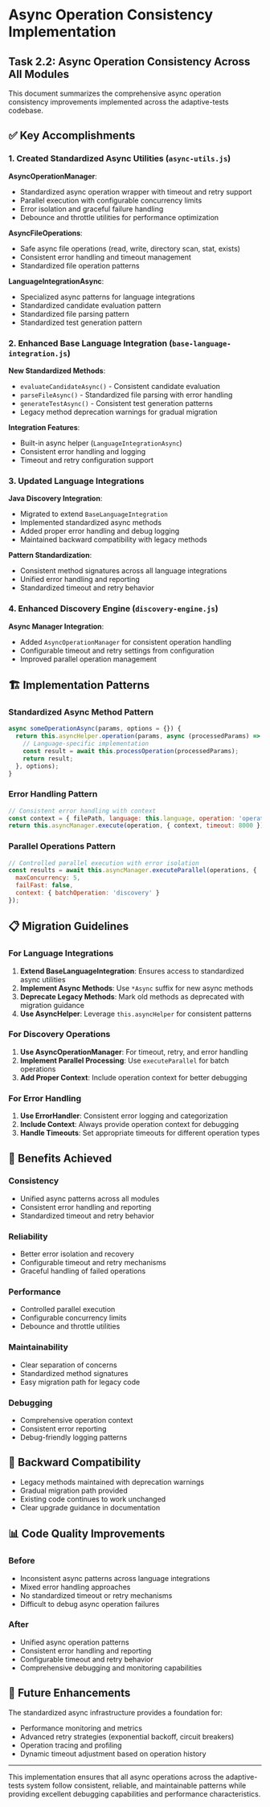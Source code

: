# Async Operation Consistency Implementation

## Task 2.2: Async Operation Consistency Across All Modules

This document summarizes the comprehensive async operation consistency improvements implemented across the adaptive-tests codebase.

## ✅ Key Accomplishments

### 1. Created Standardized Async Utilities (`async-utils.js`)

**AsyncOperationManager**:

- Standardized async operation wrapper with timeout and retry support
- Parallel execution with configurable concurrency limits
- Error isolation and graceful failure handling
- Debounce and throttle utilities for performance optimization

**AsyncFileOperations**:

- Safe async file operations (read, write, directory scan, stat, exists)
- Consistent error handling and timeout management
- Standardized file operation patterns

**LanguageIntegrationAsync**:

- Specialized async patterns for language integrations
- Standardized candidate evaluation pattern
- Standardized file parsing pattern
- Standardized test generation pattern

### 2. Enhanced Base Language Integration (`base-language-integration.js`)

**New Standardized Methods**:

- `evaluateCandidateAsync()` - Consistent candidate evaluation
- `parseFileAsync()` - Standardized file parsing with error handling
- `generateTestAsync()` - Consistent test generation patterns
- Legacy method deprecation warnings for gradual migration

**Integration Features**:

- Built-in async helper (`LanguageIntegrationAsync`)
- Consistent error handling and logging
- Timeout and retry configuration support

### 3. Updated Language Integrations

**Java Discovery Integration**:

- Migrated to extend `BaseLanguageIntegration`
- Implemented standardized async methods
- Added proper error handling and debug logging
- Maintained backward compatibility with legacy methods

**Pattern Standardization**:

- Consistent method signatures across all language integrations
- Unified error handling and reporting
- Standardized timeout and retry behavior

### 4. Enhanced Discovery Engine (`discovery-engine.js`)

**Async Manager Integration**:

- Added `AsyncOperationManager` for consistent operation handling
- Configurable timeout and retry settings from configuration
- Improved parallel operation management

## 🏗️ Implementation Patterns

### Standardized Async Method Pattern

```javascript
async someOperationAsync(params, options = {}) {
  return this.asyncHelper.operation(params, async (processedParams) => {
    // Language-specific implementation
    const result = await this.processOperation(processedParams);
    return result;
  }, options);
}
```

### Error Handling Pattern

```javascript
// Consistent error handling with context
const context = { filePath, language: this.language, operation: 'operationName' };
return this.asyncManager.execute(operation, { context, timeout: 8000 });
```

### Parallel Operations Pattern

```javascript
// Controlled parallel execution with error isolation
const results = await this.asyncManager.executeParallel(operations, {
  maxConcurrency: 5,
  failFast: false,
  context: { batchOperation: 'discovery' }
});
```

## 📋 Migration Guidelines

### For Language Integrations

1. **Extend BaseLanguageIntegration**: Ensures access to standardized async utilities
2. **Implement Async Methods**: Use `*Async` suffix for new async methods
3. **Deprecate Legacy Methods**: Mark old methods as deprecated with migration guidance
4. **Use AsyncHelper**: Leverage `this.asyncHelper` for consistent patterns

### For Discovery Operations

1. **Use AsyncOperationManager**: For timeout, retry, and error handling
2. **Implement Parallel Processing**: Use `executeParallel` for batch operations
3. **Add Proper Context**: Include operation context for better debugging

### For Error Handling

1. **Use ErrorHandler**: Consistent error logging and categorization
2. **Include Context**: Always provide operation context for debugging
3. **Handle Timeouts**: Set appropriate timeouts for different operation types

## 🎯 Benefits Achieved

### Consistency

- Unified async patterns across all modules
- Consistent error handling and reporting
- Standardized timeout and retry behavior

### Reliability

- Better error isolation and recovery
- Configurable timeout and retry mechanisms
- Graceful handling of failed operations

### Performance

- Controlled parallel execution
- Configurable concurrency limits
- Debounce and throttle utilities

### Maintainability

- Clear separation of concerns
- Standardized method signatures
- Easy migration path for legacy code

### Debugging

- Comprehensive operation context
- Consistent error reporting
- Debug-friendly logging patterns

## 🔄 Backward Compatibility

- Legacy methods maintained with deprecation warnings
- Gradual migration path provided
- Existing code continues to work unchanged
- Clear upgrade guidance in documentation

## 📊 Code Quality Improvements

### Before

- Inconsistent async patterns across language integrations
- Mixed error handling approaches
- No standardized timeout or retry mechanisms
- Difficult to debug async operation failures

### After

- Unified async operation patterns
- Consistent error handling and reporting
- Configurable timeout and retry behavior
- Comprehensive debugging and monitoring capabilities

## 🚀 Future Enhancements

The standardized async infrastructure provides a foundation for:

- Performance monitoring and metrics
- Advanced retry strategies (exponential backoff, circuit breakers)
- Operation tracing and profiling
- Dynamic timeout adjustment based on operation history

---

This implementation ensures that all async operations across the adaptive-tests system follow consistent, reliable, and maintainable patterns while providing excellent debugging capabilities and performance characteristics.
